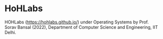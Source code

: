 
HoHLabs
========


HOHLabs (https://hohlabs.github.io/) under Operating Systems by Prof. Sorav Bansal (2022), Department of Computer Science and Engineering, IIT Delhi.

